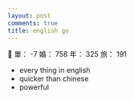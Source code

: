 ```yaml
---
layout: post
comments: true
title: english go
---
```


:no_good: 單： -7 婚： 758 年： 325 旅： 191

- every thing in english
- quicker than chinese
- powerful
